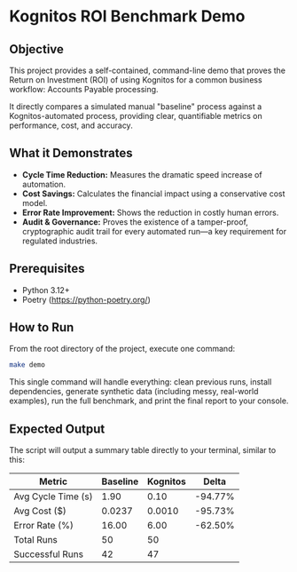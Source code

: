 # Kognitos ROI Benchmark Demo

## Objective
This project provides a self-contained, command-line demo that proves the Return on Investment (ROI) of using Kognitos for a common business workflow: Accounts Payable processing.

It directly compares a simulated manual "baseline" process against a Kognitos-automated process, providing clear, quantifiable metrics on performance, cost, and accuracy.

## What it Demonstrates
* **Cycle Time Reduction:** Measures the dramatic speed increase of automation.
* **Cost Savings:** Calculates the financial impact using a conservative cost model.
* **Error Rate Improvement:** Shows the reduction in costly human errors.
* **Audit & Governance:** Proves the existence of a tamper-proof, cryptographic audit trail for every automated run—a key requirement for regulated industries.

## Prerequisites
* Python 3.12+
* Poetry (https://python-poetry.org/)

## How to Run
From the root directory of the project, execute one command:

```bash
make demo
```
This single command will handle everything: clean previous runs, install dependencies, generate synthetic data (including messy, real-world examples), run the full benchmark, and print the final report to your console.

## Expected Output
The script will output a summary table directly to your terminal, similar to this:

| Metric              | Baseline   | Kognitos   | Delta      |
|---------------------|------------|------------|------------|
| Avg Cycle Time (s)  | 1.90       | 0.10       | -94.77%    |
| Avg Cost ($)        | 0.0237     | 0.0010     | -95.73%    |
| Error Rate (%)      | 16.00      | 6.00       | -62.50%    |
| Total Runs          | 50         | 50         |            |
| Successful Runs     | 42         | 47         |            |
